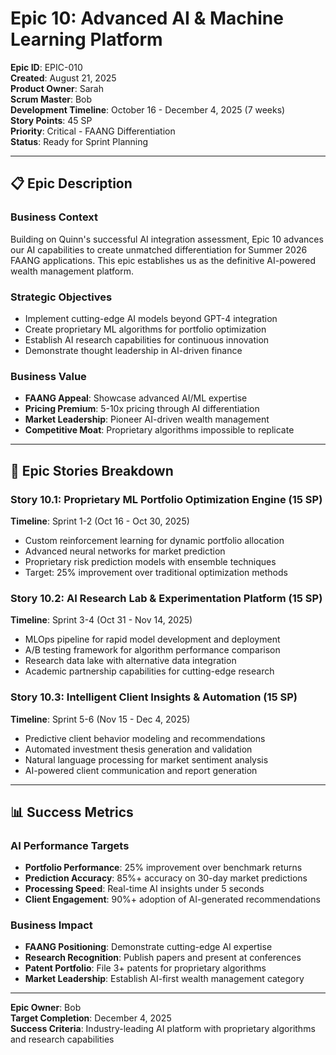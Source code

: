 # Epic 10: Advanced AI & Machine Learning Platform

**Epic ID**: EPIC-010  
**Created**: August 21, 2025  
**Product Owner**: Sarah  
**Scrum Master**: Bob  
**Development Timeline**: October 16 - December 4, 2025 (7 weeks)  
**Story Points**: 45 SP  
**Priority**: Critical - FAANG Differentiation  
**Status**: Ready for Sprint Planning

---

## 📋 **Epic Description**

### **Business Context**
Building on Quinn's successful AI integration assessment, Epic 10 advances our AI capabilities to create unmatched differentiation for Summer 2026 FAANG applications. This epic establishes us as the definitive AI-powered wealth management platform.

### **Strategic Objectives**
- Implement cutting-edge AI models beyond GPT-4 integration
- Create proprietary ML algorithms for portfolio optimization
- Establish AI research capabilities for continuous innovation
- Demonstrate thought leadership in AI-driven finance

### **Business Value**
- **FAANG Appeal**: Showcase advanced AI/ML expertise
- **Pricing Premium**: 5-10x pricing through AI differentiation
- **Market Leadership**: Pioneer AI-driven wealth management
- **Competitive Moat**: Proprietary algorithms impossible to replicate

---

## 🎯 **Epic Stories Breakdown**

### **Story 10.1: Proprietary ML Portfolio Optimization Engine** (15 SP)
**Timeline**: Sprint 1-2 (Oct 16 - Oct 30, 2025)
- Custom reinforcement learning for dynamic portfolio allocation
- Advanced neural networks for market prediction
- Proprietary risk prediction models with ensemble techniques
- Target: 25% improvement over traditional optimization methods

### **Story 10.2: AI Research Lab & Experimentation Platform** (15 SP)
**Timeline**: Sprint 3-4 (Oct 31 - Nov 14, 2025)
- MLOps pipeline for rapid model development and deployment
- A/B testing framework for algorithm performance comparison
- Research data lake with alternative data integration
- Academic partnership capabilities for cutting-edge research

### **Story 10.3: Intelligent Client Insights & Automation** (15 SP)
**Timeline**: Sprint 5-6 (Nov 15 - Dec 4, 2025)
- Predictive client behavior modeling and recommendations
- Automated investment thesis generation and validation
- Natural language processing for market sentiment analysis
- AI-powered client communication and report generation

---

## 📊 **Success Metrics**

### **AI Performance Targets**
- **Portfolio Performance**: 25% improvement over benchmark returns
- **Prediction Accuracy**: 85%+ accuracy on 30-day market predictions
- **Processing Speed**: Real-time AI insights under 5 seconds
- **Client Engagement**: 90%+ adoption of AI-generated recommendations

### **Business Impact**
- **FAANG Positioning**: Demonstrate cutting-edge AI expertise
- **Research Recognition**: Publish papers and present at conferences
- **Patent Portfolio**: File 3+ patents for proprietary algorithms
- **Market Leadership**: Establish AI-first wealth management category

---

**Epic Owner**: Bob  
**Target Completion**: December 4, 2025  
**Success Criteria**: Industry-leading AI platform with proprietary algorithms and research capabilities
